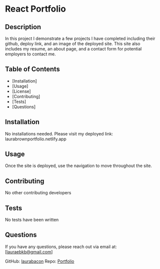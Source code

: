 # React Portfolio 

## Description

In this project I demonstrate a few projects I have completed including their github, deploy link, and an image of the deployed site. This site also includes my resume, an about page, and a contact form for potential employers to contact me.

## Table of Contents

- [Installation]
- [Usage]
- [License]
- [Contributing]
- [Tests]
- [Questions]

## Installation

No installations needed. Please visit my deployed link: laurabrownportfolio.netlify.app

## Usage

Once the site is deployed, use the navigation to move throughout the site.

## Contributing

No other contributing developers

## Tests

No tests have been written

## Questions

If you have any questions, please reach out via email at: [lauraebkb@gmail.com]

GitHub: [laurabacon](https://github.com/laurabacon)
Repo: [Portfolio](https://github.com/Portfolio)